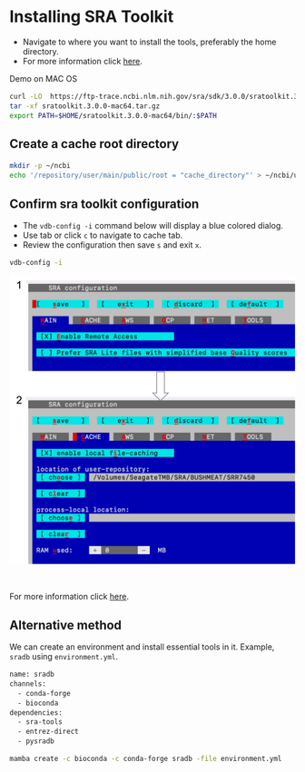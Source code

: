# Installing SRA Toolkit
- Navigate to where you want to install the tools, preferably the home directory.
- For more information click [here](https://github.com/ncbi/sra-tools/wiki/02.-Installing-SRA-Toolkit).

Demo on MAC OS
```bash
curl -LO  https://ftp-trace.ncbi.nlm.nih.gov/sra/sdk/3.0.0/sratoolkit.3.0.0-mac64.tar.gz
tar -xf sratoolkit.3.0.0-mac64.tar.gz
export PATH=$HOME/sratoolkit.3.0.0-mac64/bin/:$PATH
```

## Create a cache root directory
```bash
mkdir -p ~/ncbi
echo '/repository/user/main/public/root = "cache_directory"' > ~/ncbi/user-settings.mkfg
```

## Confirm sra toolkit configuration
- The `vdb-config -i` command below will display a blue colored dialog.
- Use tab or click `c` to navigate to cache tab.
- Review the configuration then save `s` and exit `x`.

```bash
vdb-config -i
```

![A screenshot of the SRA configuration.](images/sra_config_cache.png)

<br>

For more information click [here](https://github.com/ncbi/sra-tools/wiki/03.-Quick-Toolkit-Configuration).


## Alternative method
We can create an environment and install essential tools in it. Example, `sradb` using `environment.yml`.

```bash
name: sradb
channels:
  - conda-forge
  - bioconda
dependencies:
  - sra-tools
  - entrez-direct
  - pysradb
```

```bash
mamba create -c bioconda -c conda-forge sradb -file environment.yml
```
